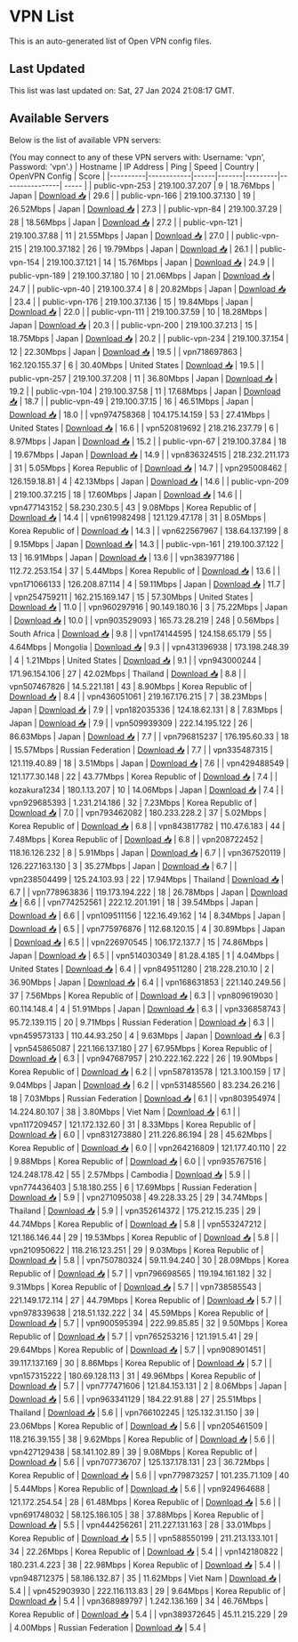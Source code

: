 # VPN List

This is an auto-generated list of Open VPN config files.

## Last Updated

This list was last updated on: Sat, 27 Jan 2024 21:08:17 GMT.

## Available Servers

Below is the list of available VPN servers:

(You may connect to any of these VPN servers with: Username: 'vpn', Password: 'vpn'.)
| Hostname | IP Address | Ping | Speed | Country | OpenVPN Config | Score |
|----------|------------|------|-------|---------|----------------| ----- |
| public-vpn-253 | 219.100.37.207 | 9 | 18.76Mbps | Japan | [Download 📥](./configs/server_0_JP.ovpn) | 29.6 |
| public-vpn-166 | 219.100.37.130 | 19 | 26.52Mbps | Japan | [Download 📥](./configs/server_1_JP.ovpn) | 27.3 |
| public-vpn-84 | 219.100.37.29 | 28 | 18.56Mbps | Japan | [Download 📥](./configs/server_2_JP.ovpn) | 27.2 |
| public-vpn-121 | 219.100.37.88 | 11 | 21.55Mbps | Japan | [Download 📥](./configs/server_3_JP.ovpn) | 27.0 |
| public-vpn-215 | 219.100.37.182 | 26 | 19.79Mbps | Japan | [Download 📥](./configs/server_4_JP.ovpn) | 26.1 |
| public-vpn-154 | 219.100.37.121 | 14 | 15.76Mbps | Japan | [Download 📥](./configs/server_5_JP.ovpn) | 24.9 |
| public-vpn-189 | 219.100.37.180 | 10 | 21.06Mbps | Japan | [Download 📥](./configs/server_6_JP.ovpn) | 24.7 |
| public-vpn-40 | 219.100.37.4 | 8 | 20.82Mbps | Japan | [Download 📥](./configs/server_7_JP.ovpn) | 23.4 |
| public-vpn-176 | 219.100.37.136 | 15 | 19.84Mbps | Japan | [Download 📥](./configs/server_8_JP.ovpn) | 22.0 |
| public-vpn-111 | 219.100.37.59 | 10 | 18.28Mbps | Japan | [Download 📥](./configs/server_9_JP.ovpn) | 20.3 |
| public-vpn-200 | 219.100.37.213 | 15 | 18.75Mbps | Japan | [Download 📥](./configs/server_10_JP.ovpn) | 20.2 |
| public-vpn-234 | 219.100.37.154 | 12 | 22.30Mbps | Japan | [Download 📥](./configs/server_11_JP.ovpn) | 19.5 |
| vpn718697863 | 162.120.155.37 | 6 | 30.40Mbps | United States | [Download 📥](./configs/server_12_US.ovpn) | 19.5 |
| public-vpn-257 | 219.100.37.208 | 11 | 36.80Mbps | Japan | [Download 📥](./configs/server_13_JP.ovpn) | 19.2 |
| public-vpn-104 | 219.100.37.58 | 11 | 17.68Mbps | Japan | [Download 📥](./configs/server_14_JP.ovpn) | 18.7 |
| public-vpn-49 | 219.100.37.15 | 16 | 46.51Mbps | Japan | [Download 📥](./configs/server_15_JP.ovpn) | 18.0 |
| vpn974758368 | 104.175.14.159 | 53 | 27.41Mbps | United States | [Download 📥](./configs/server_16_US.ovpn) | 16.6 |
| vpn520819692 | 218.216.237.79 | 6 | 8.97Mbps | Japan | [Download 📥](./configs/server_17_JP.ovpn) | 15.2 |
| public-vpn-67 | 219.100.37.84 | 18 | 19.67Mbps | Japan | [Download 📥](./configs/server_18_JP.ovpn) | 14.9 |
| vpn836324515 | 218.232.211.173 | 31 | 5.05Mbps | Korea Republic of | [Download 📥](./configs/server_19_KR.ovpn) | 14.7 |
| vpn295008462 | 126.159.18.81 | 4 | 42.13Mbps | Japan | [Download 📥](./configs/server_20_JP.ovpn) | 14.6 |
| public-vpn-209 | 219.100.37.215 | 18 | 17.60Mbps | Japan | [Download 📥](./configs/server_21_JP.ovpn) | 14.6 |
| vpn477143152 | 58.230.230.5 | 43 | 9.08Mbps | Korea Republic of | [Download 📥](./configs/server_22_KR.ovpn) | 14.4 |
| vpn619982498 | 121.129.47.178 | 31 | 8.05Mbps | Korea Republic of | [Download 📥](./configs/server_23_KR.ovpn) | 14.3 |
| vpn622567967 | 138.64.137.199 | 8 | 9.15Mbps | Japan | [Download 📥](./configs/server_24_JP.ovpn) | 14.3 |
| public-vpn-161 | 219.100.37.122 | 13 | 16.91Mbps | Japan | [Download 📥](./configs/server_25_JP.ovpn) | 13.6 |
| vpn383977186 | 112.72.253.154 | 37 | 5.44Mbps | Korea Republic of | [Download 📥](./configs/server_26_KR.ovpn) | 13.6 |
| vpn171066133 | 126.208.87.114 | 4 | 59.11Mbps | Japan | [Download 📥](./configs/server_27_JP.ovpn) | 11.7 |
| vpn254759211 | 162.215.169.147 | 15 | 57.30Mbps | United States | [Download 📥](./configs/server_28_US.ovpn) | 11.0 |
| vpn960297916 | 90.149.180.16 | 3 | 75.22Mbps | Japan | [Download 📥](./configs/server_29_JP.ovpn) | 10.0 |
| vpn903529093 | 165.73.28.219 | 248 | 0.56Mbps | South Africa | [Download 📥](./configs/server_30_ZA.ovpn) | 9.8 |
| vpn174144595 | 124.158.65.179 | 55 | 4.64Mbps | Mongolia | [Download 📥](./configs/server_31_MN.ovpn) | 9.3 |
| vpn431396938 | 173.198.248.39 | 4 | 1.21Mbps | United States | [Download 📥](./configs/server_32_US.ovpn) | 9.1 |
| vpn943000244 | 171.96.154.106 | 27 | 42.02Mbps | Thailand | [Download 📥](./configs/server_33_TH.ovpn) | 8.8 |
| vpn507467826 | 14.5.221.181 | 43 | 8.90Mbps | Korea Republic of | [Download 📥](./configs/server_34_KR.ovpn) | 8.4 |
| vpn436051061 | 219.167.176.215 | 7 | 38.23Mbps | Japan | [Download 📥](./configs/server_35_JP.ovpn) | 7.9 |
| vpn182035336 | 124.18.62.131 | 8 | 7.83Mbps | Japan | [Download 📥](./configs/server_36_JP.ovpn) | 7.9 |
| vpn509939309 | 222.14.195.122 | 26 | 86.63Mbps | Japan | [Download 📥](./configs/server_37_JP.ovpn) | 7.7 |
| vpn796815237 | 176.195.60.33 | 18 | 15.57Mbps | Russian Federation | [Download 📥](./configs/server_38_RU.ovpn) | 7.7 |
| vpn335487315 | 121.119.40.89 | 18 | 3.51Mbps | Japan | [Download 📥](./configs/server_39_JP.ovpn) | 7.6 |
| vpn429488549 | 121.177.30.148 | 22 | 43.77Mbps | Korea Republic of | [Download 📥](./configs/server_40_KR.ovpn) | 7.4 |
| kozakura1234 | 180.1.13.207 | 10 | 14.06Mbps | Japan | [Download 📥](./configs/server_41_JP.ovpn) | 7.4 |
| vpn929685393 | 1.231.214.186 | 32 | 7.23Mbps | Korea Republic of | [Download 📥](./configs/server_42_KR.ovpn) | 7.0 |
| vpn793462082 | 180.233.228.2 | 37 | 5.02Mbps | Korea Republic of | [Download 📥](./configs/server_43_KR.ovpn) | 6.8 |
| vpn843817782 | 110.47.6.183 | 44 | 7.48Mbps | Korea Republic of | [Download 📥](./configs/server_44_KR.ovpn) | 6.8 |
| vpn208722452 | 118.16.126.232 | 8 | 5.91Mbps | Japan | [Download 📥](./configs/server_45_JP.ovpn) | 6.7 |
| vpn367520119 | 126.227.163.130 | 3 | 35.27Mbps | Japan | [Download 📥](./configs/server_46_JP.ovpn) | 6.7 |
| vpn238504499 | 125.24.103.93 | 22 | 17.94Mbps | Thailand | [Download 📥](./configs/server_47_TH.ovpn) | 6.7 |
| vpn778963836 | 119.173.194.222 | 18 | 26.78Mbps | Japan | [Download 📥](./configs/server_48_JP.ovpn) | 6.6 |
| vpn774252561 | 222.12.201.191 | 18 | 39.54Mbps | Japan | [Download 📥](./configs/server_49_JP.ovpn) | 6.6 |
| vpn109511156 | 122.16.49.162 | 14 | 8.34Mbps | Japan | [Download 📥](./configs/server_50_JP.ovpn) | 6.5 |
| vpn775976876 | 112.68.120.15 | 4 | 30.89Mbps | Japan | [Download 📥](./configs/server_51_JP.ovpn) | 6.5 |
| vpn226970545 | 106.172.137.7 | 15 | 74.86Mbps | Japan | [Download 📥](./configs/server_52_JP.ovpn) | 6.5 |
| vpn514030349 | 81.28.4.185 | 1 | 4.04Mbps | United States | [Download 📥](./configs/server_53_US.ovpn) | 6.4 |
| vpn849511280 | 218.228.210.10 | 2 | 36.90Mbps | Japan | [Download 📥](./configs/server_54_JP.ovpn) | 6.4 |
| vpn168631853 | 221.140.249.56 | 37 | 7.56Mbps | Korea Republic of | [Download 📥](./configs/server_55_KR.ovpn) | 6.3 |
| vpn809619030 | 60.114.148.4 | 4 | 51.91Mbps | Japan | [Download 📥](./configs/server_56_JP.ovpn) | 6.3 |
| vpn336858743 | 95.72.139.115 | 20 | 9.71Mbps | Russian Federation | [Download 📥](./configs/server_57_RU.ovpn) | 6.3 |
| vpn459573133 | 110.44.93.250 | 4 | 9.63Mbps | Japan | [Download 📥](./configs/server_58_JP.ovpn) | 6.3 |
| vpn545865087 | 221.166.137.180 | 27 | 67.95Mbps | Korea Republic of | [Download 📥](./configs/server_59_KR.ovpn) | 6.3 |
| vpn947687957 | 210.222.162.222 | 26 | 19.90Mbps | Korea Republic of | [Download 📥](./configs/server_60_KR.ovpn) | 6.2 |
| vpn587813578 | 121.3.100.159 | 17 | 9.04Mbps | Japan | [Download 📥](./configs/server_61_JP.ovpn) | 6.2 |
| vpn531485560 | 83.234.26.216 | 18 | 7.03Mbps | Russian Federation | [Download 📥](./configs/server_62_RU.ovpn) | 6.1 |
| vpn803954974 | 14.224.80.107 | 38 | 3.80Mbps | Viet Nam | [Download 📥](./configs/server_63_VN.ovpn) | 6.1 |
| vpn117209457 | 121.172.132.60 | 31 | 8.33Mbps | Korea Republic of | [Download 📥](./configs/server_64_KR.ovpn) | 6.0 |
| vpn831273880 | 211.226.86.194 | 28 | 45.62Mbps | Korea Republic of | [Download 📥](./configs/server_65_KR.ovpn) | 6.0 |
| vpn264216809 | 121.177.40.110 | 22 | 9.88Mbps | Korea Republic of | [Download 📥](./configs/server_66_KR.ovpn) | 6.0 |
| vpn935767516 | 124.248.178.42 | 55 | 2.57Mbps | Cambodia | [Download 📥](./configs/server_67_KH.ovpn) | 5.9 |
| vpn774436403 | 5.18.180.255 | 6 | 17.69Mbps | Russian Federation | [Download 📥](./configs/server_68_RU.ovpn) | 5.9 |
| vpn271095038 | 49.228.33.25 | 29 | 34.74Mbps | Thailand | [Download 📥](./configs/server_69_TH.ovpn) | 5.9 |
| vpn352614372 | 175.212.15.235 | 29 | 44.74Mbps | Korea Republic of | [Download 📥](./configs/server_70_KR.ovpn) | 5.8 |
| vpn553247212 | 121.186.146.44 | 29 | 19.53Mbps | Korea Republic of | [Download 📥](./configs/server_71_KR.ovpn) | 5.8 |
| vpn210950622 | 118.216.123.251 | 29 | 9.03Mbps | Korea Republic of | [Download 📥](./configs/server_72_KR.ovpn) | 5.8 |
| vpn750780324 | 59.11.94.240 | 30 | 28.09Mbps | Korea Republic of | [Download 📥](./configs/server_73_KR.ovpn) | 5.7 |
| vpn796698565 | 119.194.161.182 | 32 | 9.31Mbps | Korea Republic of | [Download 📥](./configs/server_74_KR.ovpn) | 5.7 |
| vpn738585543 | 221.149.172.114 | 27 | 44.79Mbps | Korea Republic of | [Download 📥](./configs/server_75_KR.ovpn) | 5.7 |
| vpn978339638 | 218.51.132.222 | 34 | 45.59Mbps | Korea Republic of | [Download 📥](./configs/server_76_KR.ovpn) | 5.7 |
| vpn900595394 | 222.99.85.85 | 32 | 9.50Mbps | Korea Republic of | [Download 📥](./configs/server_77_KR.ovpn) | 5.7 |
| vpn765253216 | 121.191.5.41 | 29 | 29.64Mbps | Korea Republic of | [Download 📥](./configs/server_78_KR.ovpn) | 5.7 |
| vpn908901451 | 39.117.137.169 | 30 | 8.86Mbps | Korea Republic of | [Download 📥](./configs/server_79_KR.ovpn) | 5.7 |
| vpn157315222 | 180.69.128.113 | 31 | 49.96Mbps | Korea Republic of | [Download 📥](./configs/server_80_KR.ovpn) | 5.7 |
| vpn777471606 | 121.84.153.131 | 2 | 8.06Mbps | Japan | [Download 📥](./configs/server_81_JP.ovpn) | 5.6 |
| vpn963341129 | 184.22.91.88 | 27 | 25.51Mbps | Thailand | [Download 📥](./configs/server_82_TH.ovpn) | 5.6 |
| vpn766102245 | 125.132.31.150 | 39 | 23.06Mbps | Korea Republic of | [Download 📥](./configs/server_83_KR.ovpn) | 5.6 |
| vpn205461509 | 118.216.39.155 | 38 | 9.62Mbps | Korea Republic of | [Download 📥](./configs/server_84_KR.ovpn) | 5.6 |
| vpn427129438 | 58.141.102.89 | 39 | 9.08Mbps | Korea Republic of | [Download 📥](./configs/server_85_KR.ovpn) | 5.6 |
| vpn707736707 | 125.137.178.131 | 23 | 36.72Mbps | Korea Republic of | [Download 📥](./configs/server_86_KR.ovpn) | 5.6 |
| vpn779873257 | 101.235.71.109 | 40 | 5.44Mbps | Korea Republic of | [Download 📥](./configs/server_87_KR.ovpn) | 5.6 |
| vpn924964688 | 121.172.254.54 | 28 | 61.48Mbps | Korea Republic of | [Download 📥](./configs/server_88_KR.ovpn) | 5.6 |
| vpn691748032 | 58.125.186.105 | 38 | 37.88Mbps | Korea Republic of | [Download 📥](./configs/server_89_KR.ovpn) | 5.5 |
| vpn444256261 | 211.227.131.163 | 28 | 33.01Mbps | Korea Republic of | [Download 📥](./configs/server_90_KR.ovpn) | 5.5 |
| vpn588550199 | 211.213.133.101 | 34 | 22.26Mbps | Korea Republic of | [Download 📥](./configs/server_91_KR.ovpn) | 5.4 |
| vpn142180822 | 180.231.4.223 | 38 | 22.98Mbps | Korea Republic of | [Download 📥](./configs/server_92_KR.ovpn) | 5.4 |
| vpn948712375 | 58.186.132.87 | 35 | 11.62Mbps | Viet Nam | [Download 📥](./configs/server_93_VN.ovpn) | 5.4 |
| vpn452903930 | 222.116.113.83 | 29 | 9.64Mbps | Korea Republic of | [Download 📥](./configs/server_94_KR.ovpn) | 5.4 |
| vpn368989797 | 1.242.136.169 | 34 | 46.76Mbps | Korea Republic of | [Download 📥](./configs/server_95_KR.ovpn) | 5.4 |
| vpn389372645 | 45.11.215.229 | 29 | 4.00Mbps | Russian Federation | [Download 📥](./configs/server_96_RU.ovpn) | 5.4 |
